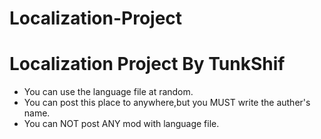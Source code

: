# Localization-Project
Localization Project By TunkShif
================================
* You can use the language file at random.
* You can post this place to anywhere,but you MUST write the auther's name.
* You can NOT post ANY mod with language file.

